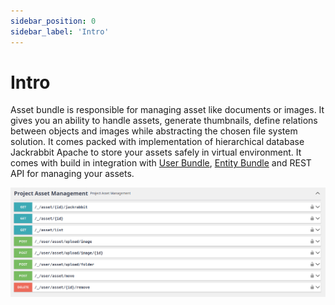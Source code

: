 ```yaml
---
sidebar_position: 0
sidebar_label: 'Intro'
---
```


# Intro

Asset bundle is responsible for managing asset like documents or images. It gives you an ability to handle assets,
generate thumbnails, define relations between objects and images while abstracting the chosen file system solution.
It comes packed with implementation of hierarchical database Jackrabbit Apache to store your assets safely in
virtual environment. It comes with build in integration with [User Bundle](/docs//dullahan/user/README.md),
[Entity Bundle](/docs/dullahan/entity/README.md) and REST API for managing your assets.


![Asset Bundle API](./img/asset_api.png)

